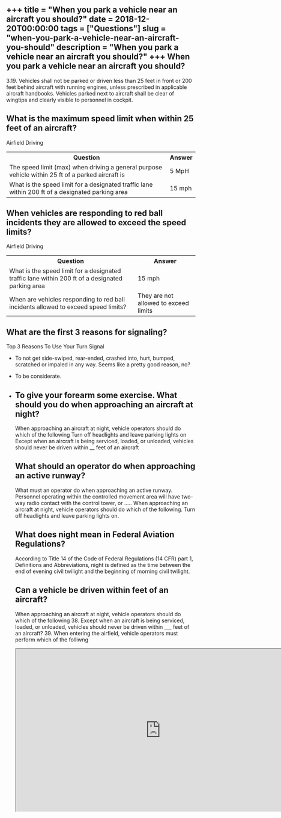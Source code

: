 +++
title = "When you park a vehicle near an aircraft you should?"
date = 2018-12-20T00:00:00
tags = ["Questions"]
slug = "when-you-park-a-vehicle-near-an-aircraft-you-should"
description = "When you park a vehicle near an aircraft you should?"
+++
When you park a vehicle near an aircraft you should?
----------------------------------------------------

3.19. Vehicles shall not be parked or driven less than 25 feet in front or 200 feet behind aircraft with running engines, unless prescribed in applicable aircraft handbooks. Vehicles parked next to aircraft shall be clear of wingtips and clearly visible to personnel in cockpit.

What is the maximum speed limit when within 25 feet of an aircraft?
-------------------------------------------------------------------

Airfield Driving

<table><tr><th>Question</th><th>Answer</th></tr><tr><td>The speed limit (max) when driving a general purpose vehicle within 25 ft of a parked aircraft is</td><td>5 MpH</td></tr><tr><td>What is the speed limit for a designated traffic lane within 200 ft of a designated parking area</td><td>15 mph</td></tr></table>

When vehicles are responding to red ball incidents they are allowed to exceed the speed limits?
-----------------------------------------------------------------------------------------------

Airfield Driving

<table><tr><th>Question</th><th>Answer</th></tr><tr><td>What is the speed limit for a designated traffic lane within 200 ft of a designated parking area</td><td>15 mph</td></tr><tr><td>When are vehicles responding to red ball incidents allowed to exceed speed limits?</td><td>They are not allowed to exceed limits</td></tr></table>

What are the first 3 reasons for signaling?
-------------------------------------------

Top 3 Reasons To Use Your Turn Signal

- To not get side-swiped, rear-ended, crashed into, hurt, bumped, scratched or impaled in any way. Seems like a pretty good reason, no?
- To be considerate.
- To give your forearm some exercise. What should you do when approaching an aircraft at night?
    ---------------------------------------------------------
    
    When approaching an aircraft at night, vehicle operators should do which of the following Turn off headlights and leave parking lights on Except when an aircraft is being serviced, loaded, or unloaded, vehicles should never be driven within \_\_ feet of an aircraft
    
    What should an operator do when approaching an active runway?
    -------------------------------------------------------------
    
    What must an operator do when approaching an active runway. Personnel operating within the controlled movement area will have two-way radio contact with the control tower, or ….. When approaching an aircraft at night, vehicle operators should do which of the following. Turn off headlights and leave parking lights on.
    
    What does night mean in Federal Aviation Regulations?
    -----------------------------------------------------
    
    According to Title 14 of the Code of Federal Regulations (14 CFR) part 1, Definitions and Abbreviations, night is defined as the time between the end of evening civil twilight and the beginning of morning civil twilight.
    
    Can a vehicle be driven within feet of an aircraft?
    ---------------------------------------------------
    
    When approaching an aircraft at night, vehicle operators should do which of the following 38. Except when an aircraft is being serviced, loaded, or unloaded, vehicles should never be driven within \_\_\_ feet of an aircraft? 39. When entering the airfield, vehicle operators must perform which of the folliwng
    
    <iframe allow="accelerometer; autoplay; clipboard-write; encrypted-media; gyroscope; picture-in-picture" allowfullscreen="" class="__youtube_prefs__  epyt-is-override  no-lazyload" data-no-lazy="1" data-origheight="433" data-origwidth="770" data-skipgform_ajax_framebjll="" height="433" id="_ytid_18015" loading="lazy" src="https://www.youtube.com/embed/SnPXq63shRo?enablejsapi=1&autoplay=0&cc_load_policy=0&cc_lang_pref=&iv_load_policy=1&loop=0&modestbranding=0&rel=1&fs=1&playsinline=0&autohide=2&theme=dark&color=red&controls=1&" title="YouTube player" width="770"></iframe>